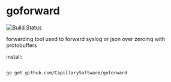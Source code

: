 goforward
=========
[![Build Status](https://travis-ci.org/CapillarySoftware/goforward.svg?branch=master)](https://travis-ci.org/CapillarySoftware/goforward)

forwarding tool used to forward syslog or json over zeromq with protobuffers

install:
<pre>
<code>
go get github.com/CapillarySoftware/goforward
</code>
</pre>
